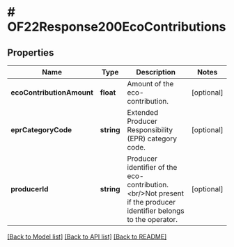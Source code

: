 # # OF22Response200EcoContributions

## Properties

Name | Type | Description | Notes
------------ | ------------- | ------------- | -------------
**ecoContributionAmount** | **float** | Amount of the eco-contribution. | [optional]
**eprCategoryCode** | **string** | Extended Producer Responsibility (EPR) category code. | [optional]
**producerId** | **string** | Producer identifier of the eco-contribution.&lt;br/&gt;Not present if the producer identifier belongs to the operator. | [optional]

[[Back to Model list]](../../README.md#models) [[Back to API list]](../../README.md#endpoints) [[Back to README]](../../README.md)
